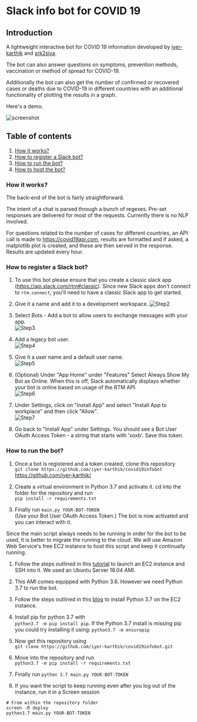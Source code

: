 # Slack info bot for COVID 19

## Introduction
A lightweight interactive bot for COVID 19 information developed by [iyer-karthik](https://github.com/iyer-karthik) and [srk2siva](https://github.com/srk2siva).

The bot can also answer questions on symptoms, prevention methods, vaccination or method of spread for COVID-19.

Additionally the bot can also get the number of confirmed or recovered cases or deaths due to COVID-19 in different countries with an additional functionality of plotting the results in a graph.
 
Here's a demo. 

![screenshot](../master//images/slackbot.gif)

## Table of contents
1. [ How it works? ](#works)
2. [ How to register a Slack bot?](#register)
3. [ How to run the bot?](#run)
4. [ How to host the bot?](#host)

<a name="works"></a>
### How it works? 
The back-end of the bot is fairly straightforward. 

The intent of a chat is parsed through a bunch of regexes. Pre-set responses are delivered for most of the 
requests. Currently there is no NLP involved. 

For questions related to the number of cases for different countries, an API call is made 
to https://covid19api.com, results are formatted and if asked, a matplotlib plot is created, 
and these are then served in the response. Results are updated every hour.

<a name="register"></a>
### How to register a Slack bot?
1. To use this bot please ensure that you create a classic slack app (https://api.slack.com/rtm#classic).
Since new Slack apps don't connect to `rtm.connect`, you'll need to have a classic Slack app to get started.

2. Give it a name and add it to a development workspace. 
![Step2](../master//images/Step2.png)


3. Select Bots - Add a bot to allow users to exchange messages with your app.\
![Step3](../master//images/Step3.png)

4. Add a legacy bot user.\
![Step4](../master//images/Step4.png)

5. Give it a user name and a default user name.\
![Step5](../master//images/Step5.png)

6. (Optional) Under "App Home" under "Features" Select Always Show My Bot as Online. When this is off, Slack automatically displays whether your bot is online based on usage of the RTM API.\
![Step6](../master//images/Step6.png)

7. Under Settings, click on "Install App" and select "Install App to workplace" and then click "Allow".\
![Step7](../master//images/Step7.png)

8. Go back to "Install App" under Settings. You should see a Bot User OAuth Access Token - a string that starts with 'xoxb'. Save this token.

<a name="run"></a>
### How to run the bot?
1. Once a bot is registered and a token created, clone this repository\
`git clone https://github.com/iyer-karthik/covid19infobot` 
https://github.com/iyer-karthik/
2. Create a virtual environment in Python 3.7 and activate it. cd into the folder for the repository and run\
`pip install -r requirements.txt`

3. Finally run `main.py YOUR-BOT-TOKEN`\
(Use your Bot User OAuth Access Token.)
The bot is now activated and you can interact with it. 


<a name="host"></a>
Since the main script always needs to be running in order for the bot to be used, it is better
to migrate the running to the cloud. We will use Amazon Web Service's free EC2 instance to
host this script and keep it continually running. 

1. Follow the steps outlined in this [tutorial](https://towardsdatascience.com/deploying-a-python-web-app-on-aws-57ed772b2319) to launch an EC2 instance and SSH into it. 
We used an Ubuntu Server 18.04 AMI. 

2. This AMI comes equipped with Python 3.6. However we need Python 3.7 to run the bot. 

3. Follow the steps outlined in this [blog](https://linuxize.com/post/how-to-install-python-3-7-on-ubuntu-18-04/) to install Python 3.7 on the EC2 instance. 

4. Install pip for python 3.7 with \
`python3.7 -m pip install pip`. If the Python 3.7 
install is missing pip you could try installing it using: `python3.7 -m ensurepip`

5. Now get this repository using \
`git clone https://github.com/iyer-karthik/covid19infobot.git`

6. Move into the repository and run\
 `python3.7 -m pip install -r requirements.txt`

7. Finally run `python 3.7 main.py YOUR-BOT-TOKEN`

8. If you want the script to keep running even after you log out of the instance, run it in a Screen session

```
# From within the repository folder
screen -R deploy
python3.7 main.py YOUR-BOT-TOKEN
```


 




